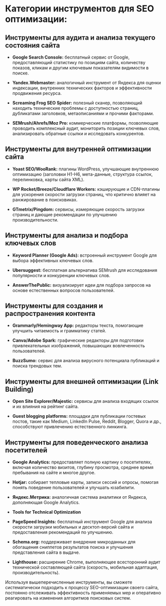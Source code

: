 # Категории инструментов для SEO оптимизации:

## Инструменты для аудита и анализа текущего состояния сайта

- **Google Search Console:** бесплатный сервис от Google, предоставляющий статистику по позициям сайта, количеству показов, кликам и другим ключевым показателям видимости в поиске.

- **Yandex.Webmaster:** аналогичный инструмент от Яндекса для оценки индексации, внутренних технических факторов и эффективности продвижения ресурса.

- **Screaming Frog SEO Spider:** полезный сканер, позволяющий находить технические проблемы с доступностью страниц, дубликатами заголовков, метаописаниями и прочими факторами.

- **SEMrush/Ahrefs/Moz Pro:** коммерческие платформы, позволяющие проводить комплексный аудит, мониторить позиции ключевых слов, анализировать обратные ссылки и исследовать конкурентов.

## Инструменты для внутренней оптимизации сайта
- **Yoast SEO/WooRank:** плагины WordPress, улучшающие внутреннюю оптимизацию (заголовки H1-H6, мета-данные, структура ссылок, перелинковка, карты сайта XML).

- **WP Rocket/Breeze/Cloudflare Workers:** кэширующие и CDN-плагины для ускорения скорости загрузки страниц, что критично влияет на ранжирование в поисковиках.

- **GTmetrix/Pingdom:** сервисы, измеряющие скорость загрузки страниц и дающие рекомендации по улучшению производительности.

## Инструменты для анализа и подбора ключевых слов

- **Keyword Planner (Google Ads):** встроенный инструмент Google для выбора эффективных ключевых слов.

- **Ubersuggest:** бесплатная альтернатива SEMrush для исследования популярности и конкуренции ключевых слов.

- **AnswerThePublic:** визуализирует идеи для подбора запросов на основе естественных вопросов пользователей.

## Инструменты для создания и распространения контента

- **Grammarly/Hemingway App:** редакторы текста, помогающие улучшить читаемость и грамматику статей.

- **Canva/Adobe Spark:** графические редакторы для подготовки привлекательных изображений, повышающих вовлеченность пользователей.

- **BuzzSumo:** сервис для анализа вирусного потенциала публикаций и поиска трендовых тем.

## Инструменты для внешней оптимизации (Link Building)

- **Open Site Explorer/Majestic:** сервисы для анализа входящих ссылок и их влияния на рейтинг сайта.

- **Guest blogging platforms:** площадки для публикации гостевых постов, такие как Medium, LinkedIn Pulse, Reddit, Blogger, Quora и др., способствуют привлечению естественного линкинга.

## Инструменты для поведенческого анализа посетителей

- **Google Analytics:** предоставляет полную картину о посетителях, включая количество визитов, глубину просмотра, среднее время пребывания на сайте и многое другое.

- **Hotjar:** собирает тепловые карты, записи сессий и опросы, помогая понять поведение пользователей и улучшать юзабилити.

- **Яндекс.Метрика:** аналогичная система аналитики от Яндекса, дополняющая Google Analytics.

- **Tools for Technical Optimization**

- **PageSpeed Insights:** бесплатный инструмент Google для анализа скорости загрузки мобильных и десктоп-версий сайта и предоставления рекомендаций по улучшению.

- **Schema.org:** поддерживает внедрение микроданных для обогащения сниппетов результатов поиска и улучшения представления сайта в выдаче.

- **Lighthouse:** расширение Chrome, выполняющее всесторонний аудит технической составляющей сайта (скорость, мобильная адаптация, производительность).

Используя вышеперечисленные инструменты, вы сможете систематически подходить к процессу SEO-оптимизации своего сайта, постоянно отслеживать эффективность применяемых мер и оперативно реагировать на изменения алгоритмов поисковых систем.